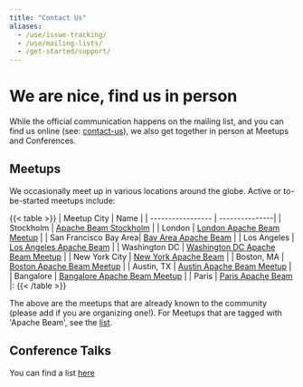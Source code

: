 ```yaml
---
title: "Contact Us"
aliases:
  - /use/issue-tracking/
  - /use/mailing-lists/
  - /get-started/support/
---
```

<!--
Licensed under the Apache License, Version 2.0 (the "License");
you may not use this file except in compliance with the License.
You may obtain a copy of the License at

http://www.apache.org/licenses/LICENSE-2.0

Unless required by applicable law or agreed to in writing, software
distributed under the License is distributed on an "AS IS" BASIS,
WITHOUT WARRANTIES OR CONDITIONS OF ANY KIND, either express or implied.
See the License for the specific language governing permissions and
limitations under the License.
-->

# We are nice, find us in person

While the official communication happens on the mailing list, and you can find us online (see: [contact-us](https://beam.apache.org/community/contact-us/)), we also get together in person at Meetups and Conferences.    

## Meetups

We occasionally meet up in various locations around the globe. Active or to-be-started meetups include:

{{< table >}}
| Meetup City | Name |
| ----------------- | ---------------|
| Stockholm | [Apache Beam Stockholm](https://www.meetup.com/Apache-Beam-Stockholm/) |
| London | [London Apache Beam Meetup](https://www.meetup.com/London-Apache-Beam-Meetup/) |
| San Francisco Bay Area| [Bay Area Apache Beam](https://www.meetup.com/San-Francisco-Apache-Beam/) |
| Los Angeles | [Los Angeles Apache Beam](https://www.meetup.com/Los-Angeles-Apache-Beam/) |
| Washington DC | [Washington DC Apache Beam Meetup](https://www.meetup.com/DC-Apache-Beam/) |
| New York City | [New York Apache Beam](https://www.meetup.com/New-York-Apache-Beam/) |
| Boston, MA | [Boston Apache Beam Meetup](https://www.meetup.com/Boston-Beam-Meetup/) |
| Austin, TX | [Austin Apache Beam Meetup](https://www.meetup.com/Austin-Beam-Meetup/) |
| Bangalore | [Bangalore Apache Beam Meetup](https://www.meetup.com/Bangalore-Apache-Beam/) |
| Paris | [Paris Apache Beam](https://www.meetup.com/Paris-Apache-Beam-Meetup/) |:
{{< /table >}}

The above are the meetups that are already known to the community (please add if you are organizing one!). For Meetups that are tagged with 'Apache Beam', see the [list](https://www.meetup.com/topics/apache-beam/).


## Conference Talks
You can find a list [here](https://docs.google.com/spreadsheets/d/1CloF63FOKSPM6YIuu8eExjhX6xrIiOp5j4zPbSg3Apo/)
